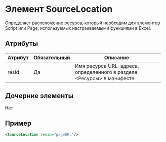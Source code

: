 # <a name="sourcelocation-element"></a>Элемент SourceLocation

Определяет расположение ресурса, который необходим для элементов Script или Page, используемых настраиваемыми функциями в Excel.

## <a name="attributes"></a>Атрибуты

| **Атрибут** | **Обязательный** | **Описание**                                                                      |
|---------------|--------------|--------------------------------------------------------------------------------------|
| resid         | Да          | Имя ресурса URL-адреса, определенного в разделе &lt;Ресурсы&gt; в манифесте. |

## <a name="child-elements"></a>Дочерние элементы

Нет

## <a name="example"></a>Пример

```xml
<SourceLocation resid="pageURL"/>
```